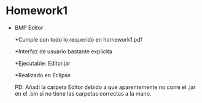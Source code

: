 # Homework1

- BMP Editor

  *Cumple con todo lo requerido en homework1.pdf

  *Interfaz de usuario bastante explicita
  
  *Ejecutable: Editor.jar
  
  *Realizado en Eclipse
  
  PD: Añadi la carpeta Editor debido a que aparentemente no corre el .jar en el .bin si no tiene las carpetas correctas a la mano.
